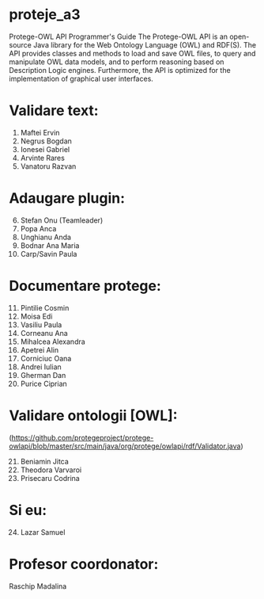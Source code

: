 # proteje_a3
Protege-OWL API Programmer's Guide  The Protege-OWL API is an open-source Java library for the Web Ontology Language (OWL) and RDF(S). The API provides classes and methods to load and save OWL files, to query and manipulate OWL data models, and to perform reasoning based on Description Logic engines. Furthermore, the API is optimized for the implementation of graphical user interfaces.

# Validare text: 

1. Maftei Ervin
2. Negrus Bogdan
3. Ionesei Gabriel
4. Arvinte Rares
5. Vanatoru Razvan

# Adaugare plugin:

6. Stefan Onu (Teamleader)
7. Popa Anca
8. Unghianu Anda
9. Bodnar Ana Maria
10. Carp/Savin Paula

# Documentare protege:

11. Pintilie Cosmin
12. Moisa Edi
13. Vasiliu Paula
14. Corneanu Ana
15. Mihalcea Alexandra
16. Apetrei Alin
17. Corniciuc Oana
18. Andrei Iulian
19. Gherman Dan
20. Purice Ciprian

# Validare ontologii [OWL]:
(https://github.com/protegeproject/protege-owlapi/blob/master/src/main/java/org/protege/owlapi/rdf/Validator.java)

21. Beniamin Jitca
22. Theodora Varvaroi
23. Prisecaru Codrina

# Si eu:

24. Lazar Samuel

# Profesor coordonator:
Raschip Madalina


